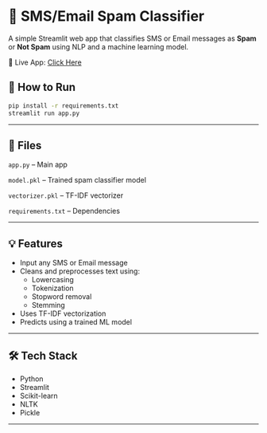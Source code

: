 # 📧 SMS/Email Spam Classifier

A simple Streamlit web app that classifies SMS or Email messages as **Spam** or **Not Spam** using NLP and a machine learning model.

🔗 Live App: [Click Here](https://sms-or-email-classifier.streamlit.app/)


## 🚀 How to Run

```bash
pip install -r requirements.txt
streamlit run app.py
```
---

## 📁 Files
```app.py``` – Main app

```model.pkl``` – Trained spam classifier model

```vectorizer.pkl``` – TF-IDF vectorizer

```requirements.txt``` – Dependencies

---

## 💡 Features

- Input any SMS or Email message
- Cleans and preprocesses text using:
  - Lowercasing
  - Tokenization
  - Stopword removal
  - Stemming
- Uses TF-IDF vectorization
- Predicts using a trained ML model

---

## 🛠 Tech Stack

- Python
- Streamlit
- Scikit-learn
- NLTK
- Pickle

---
